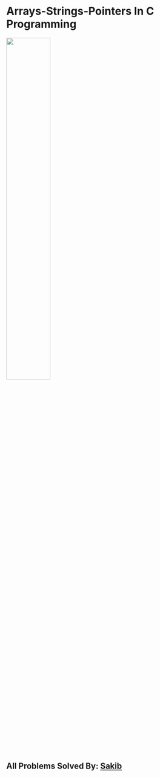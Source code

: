 # Arrays-Strings-Pointers In C Programming

<img src= "https://cdn.educba.com/academy/wp-content/uploads/2019/11/Strings-Array-in-C.png" width="48%">

## All Problems Solved By: [Sakib](https://www.facebook.com/Sakib1056)
